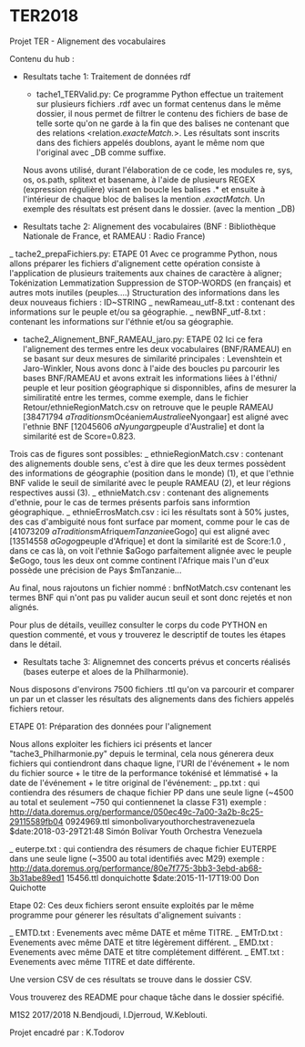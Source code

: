 # TER2018
Projet TER - Alignement des vocabulaires

Contenu du hub :

- Resultats tache 1: Traitement de données rdf
  - tache1_TERValid.py:
  Ce programme Python effectue un traitement sur plusieurs fichiers .rdf avec un format <xml> centenus dans le même dossier, il nous     permet de filtrer le contenu des fichiers de base de telle sorte qu'on ne garde à la fin que des balises <map></map> ne contenant que des relations <relation.*exacteMatch.*>.
Les résultats sont inscrits dans des fichiers appelés doublons, ayant le même nom que l'original avec _DB comme suffixe.
  
  Nous avons utilisé, durant l'élaboration de ce code, les modules re, sys, os, os.path, splitext et basename, à l'aide de plusieurs REGEX (expression régulière) visant en boucle les balises <map>.*</map> et ensuite à l'intérieur de chaque bloc de balises la mention .*exactMatch.*
Un exemple des résultats est présent dans le dossier. (avec la mention _DB)



- Resultats tache 2: Alignement des vocabulaires (BNF : Bibliothèque Nationale de France, et RAMEAU : Radio France)

 _ tache2_prepaFichiers.py:                       ETAPE 01
 Avec ce programme Python, nous allons préparer les fichiers d'alignement cette opération consiste à l'application de plusieurs traitements aux chaines de caractère à aligner;
Tokénization
Lemmatization
Suppression de STOP-WORDS (en français) et autres mots inutiles (peuples....)
Structuration des informations dans les deux nouveaus fichiers : ID~STRING
 _ newRameau_utf-8.txt : contenant des informations sur le peuple et/ou sa géographie.
 _ newBNF_utf-8.txt : contenant les informations sur l'éthnie et/ou sa géographie.
 
 - tache2_Alignement_BNF_RAMEAU_jaro.py:             ETAPE 02
  Ici ce fera l'alignement des termes entre les deux vocabulaires (BNF/RAMEAU) en se basant sur deux mesures de similarité principales : 
Levenshtein et Jaro-Winkler, 
  Nous avons donc à l'aide des boucles pu parcourir les bases BNF/RAMEAU et avons extrait les informations liées à l'éthni/ peuple et leur position géographique si disponnibles, afins de mesurer la similiratité entre les termes, comme exemple, dans le fichier Retour/ethnieRegionMatch.csv on retrouve que le peuple RAMEAU [38471794	$aTraditions$mOcéanie$mAustralie$eNyongaar] est aligné avec	l'ethnie BNF [12045606	$aNyungar$gpeuple d'Australie] et dont la similarité est de Score=0.823.

  Trois cas de figures sont possibles:
 _ ethnieRegionMatch.csv : contenant des alignements double sens, c'est à dire que les deux termes possèdent des informations de géographie (position dans le monde) (1), et que l'ethnie BNF valide le seuil de similarité avec le peuple RAMEAU (2), et leur régions respectives aussi (3).
 _ ethnieMatch.csv : contenant des alignements d'ethnie, pour le cas de termes présents parfois sans informtion géographique.
 _ ethnieErrosMatch.csv : ici les résultats sont à 50% justes, des cas d'ambiguité nous font surface par moment, comme pour le cas de [41073209	$aTraditions$mAfrique$mTanzanie$eGogo] qui est aligné avec [13514558	$aGogo$gpeuple d'Afrique] et dont la similarité est de Score:1.0 , dans ce cas là, on voit l'ethnie $aGogo parfaitement alignée avec le peuple $eGogo, tous les deux ont comme continent l'Afrique mais l'un d'eux possède une précision de Pays $mTanzanie...

Au final, nous rajoutons un fichier nommé : bnfNotMatch.csv contenant les termes BNF qui n'ont pas pu valider aucun seuil et sont donc rejetés et non alignés.

Pour plus de détails, veuillez consulter le corps du code PYTHON en question commenté, et vous y trouverez le descriptif de toutes les étapes dans le détail.


- Resultats tache 3: Alignemnet des concerts prévus et concerts réalisés (bases euterpe et aloes de la Philharmonie).

Nous disposons d'environs 7500 fichiers .ttl qu'on va parcourir et comparer un par un et classer les résultats des alignements dans des fichiers
appelés fichiers retour.

ETAPE 01: Préparation des données pour l'alignement

Nous allons exploiter les fichiers ici présents et lancer "tache3_Philharmonie.py" depuis le terminal, cela nous génerera deux fichiers 
qui contiendront dans chaque ligne, l'URI de l'événement + le nom du fichier source + le titre de la performance tokénisé et lémmatisé +
la date de l'événement + le titre original de l'événement: 
 _ pp.txt      : qui contiendra des résumers de chaque fichier PP dans une seule ligne (~4500 au total et seulement ~750 qui contiennenet
  la classe F31) 
    exemple : <http://data.doremus.org/performance/050ec49c-7a00-3a2b-8c25-29115589fb04>	0924969.ttl	simonbolivaryouthorchestravenezuela 
    $date:2018-03-29T21:48	Simón Bolívar Youth Orchestra Venezuela
    
 _ euterpe.txt : qui contiendra des résumers de chaque fichier EUTERPE dans une seule ligne (~3500 au total identifiés avec M29) 
    exemple : <http://data.doremus.org/performance/80e7f775-3bb3-3ebd-ab68-3b31abe89ed1>	15456.ttl	donquichotte $date:2015-11-17T19:00	
    Don Quichotte

Etape 02:
Ces deux fichiers seront ensuite exploités par le même programme pour génerer les résultats d'alignement suivants :

 _ EMTD.txt  :  Evenements avec même DATE et même TITRE.
 _ EMTrD.txt :  Evenements avec même DATE et titre légèrement différent.
 _ EMD.txt   :  Evenements avec même DATE et titre complétement différent.
 _ EMT.txt   :  Evenements avec même TITRE et date différente.
  
Une version CSV de ces résultats se trouve dans le dossier CSV.




Vous trouverez des README pour chaque tâche dans le dossier spécifié.

M1S2 2017/2018
N.Bendjoudi, I.Djerroud, W.Keblouti.

Projet encadré par : 
K.Todorov



